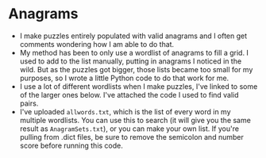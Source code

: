 # Anagrams

- I make puzzles entirely populated with valid anagrams and I often get comments wondering how I am able to do that.
- My method has been to only use a wordlist of anagrams to fill a grid. I used to add to the list manually, putting in anagrams I noticed in the wild. But as the puzzles got bigger, those lists became too small for my purposes, so I wrote a little Python code to do that work for me.
- I use a lot of different wordlists when I make puzzles, I've linked to some of the larger ones below. I've attached the code I used to find valid pairs. 
- I've uploaded `allwords.txt`, which is the list of every word in my multiple wordlists. You can use this to search (it will give you the same result as `AnagramSets.txt`), or you can make your own list. If you're pulling from .dict files, be sure to remove the semicolon and number score before running this code.
